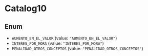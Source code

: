 # Catalog10

## Enum

* `AUMENTO_EN_EL_VALOR` (value: `"AUMENTO_EN_EL_VALOR"`)
* `INTERES_POR_MORA` (value: `"INTERES_POR_MORA"`)
* `PENALIDAD_OTROS_CONCEPTOS` (value: `"PENALIDAD_OTROS_CONCEPTOS"`)
